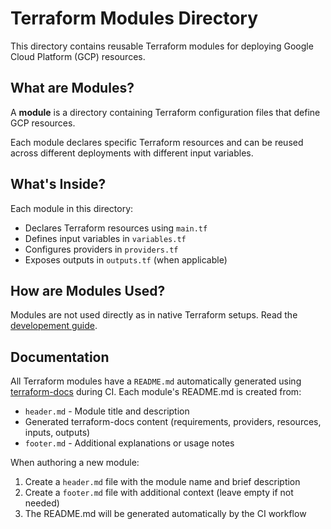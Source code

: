 # Terraform Modules Directory

This directory contains reusable Terraform modules for deploying Google Cloud Platform (GCP) resources.

## What are Modules?

A **module** is a directory containing Terraform configuration files that define GCP resources.

Each module declares specific Terraform resources and can be reused across different deployments with different input variables.

## What's Inside?

Each module in this directory:
- Declares Terraform resources using `main.tf`
- Defines input variables in `variables.tf` 
- Configures providers in `providers.tf`
- Exposes outputs in `outputs.tf` (when applicable)

## How are Modules Used?

Modules are not used directly as in native Terraform setups.
Read the [developement guide](../docs/development.md).

## Documentation 
All Terraform modules have a `README.md` automatically generated using [terraform-docs](https://terraform-docs.io/) during CI. Each module's README.md is created from:

- `header.md` - Module title and description
- Generated terraform-docs content (requirements, providers, resources, inputs, outputs)  
- `footer.md` - Additional explanations or usage notes

When authoring a new module:
1. Create a `header.md` file with the module name and brief description
2. Create a `footer.md` file with additional context (leave empty if not needed)
3. The README.md will be generated automatically by the CI workflow
